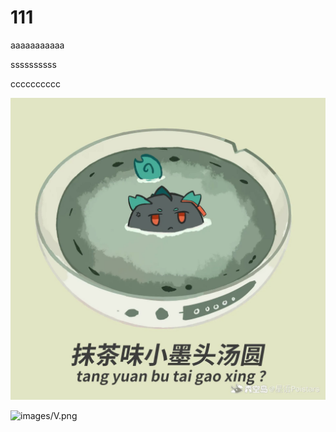 111
======

aaaaaaaaaaa

ssssssssss

cccccccccc

![images/466d2f2a090dea424a552ef44d63435e.jpg](https://raw.githubusercontent.com/SHUANGneko/shuangneko/main/images/466d2f2a090dea424a552ef44d63435e.jpg)

![images/V.png](https://github.com/SHUANGneko/shuangneko/blob/main/images/V.png?raw=true)
